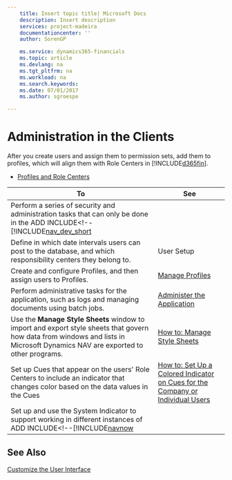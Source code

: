 ```yaml
---
    title: Insert topic title| Microsoft Docs
    description: Insert description
    services: project-madeira
    documentationcenter: ''
    author: SorenGP

    ms.service: dynamics365-financials
    ms.topic: article
    ms.devlang: na
    ms.tgt_pltfrm: na
    ms.workload: na
    ms.search.keywords:
    ms.date: 07/01/2017
    ms.author: sgroespe

---
```

# Administration in the Clients
After you create users and assign them to permission sets, add them to profiles, which will align them with Role Centers in [!INCLUDE[d365fin](includes/d365fin_md.md)].  
  
-   [Profiles and Role Centers](../profiles-and-role-centers.md)  
  
|**To**|**See**|  
|------------|-------------|  
|Perform a series of security and administration tasks that can only be done in the ADD INCLUDE<!--[!INCLUDE[nav_dev_short](../../includes/administration-outside-of-the-clients.md)|  
|Define in which date intervals users can post to the database, and which responsibility centers they belong to.|User Setup|  
|Create and configure Profiles, and then assign users to Profiles.|[Manage Profiles](../manage-profiles.md)|  
|Perform administrative tasks for the application, such as logs and managing documents using batch jobs.|[Administer the Application](../administer-the-application.md)|  
|Use the **Manage Style Sheets** window to import and export style sheets that govern how data from windows and lists in Microsoft Dynamics NAV are exported to other programs.|[How to: Manage Style Sheets](../How%20to:%20Manage%20Style%20Sheets.md)|  
|Set up Cues that appear on the users' Role Centers to include an indicator that changes color based on the data values in the Cues|[How to: Set Up a Colored Indicator on Cues for the Company or Individual Users](../how-to-set-up-a-colored-indicator-on-cues-for-the-company-or-individual-users.md)|  
|Set up and use the System Indicator to support working in different instances of ADD INCLUDE<!--[!INCLUDE[navnow](../../includes/How%20to:%20Use%20the%20System%20Indicator.md)|  
  
## See Also  
 [Customize the User Interface](../customize-the-user-interface.md)